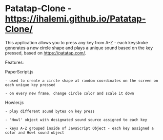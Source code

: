 # Patatap-Clone - https://ihalemi.github.io/Patatap-Clone/

This application allows you to press any key from A-Z - each keystroke generates a new circle shape and plays a unique sound based on the key pressed, based on https://patatap.com/.


Features: 
  
  PaperScript.js
  
    - used to create a circle shape at random coordinates on the screen on each unique key pressed
    
    - on every new frame, change circle color and scale it down 
  
  
  Howler.js 
  
    - play different sound bytes on key press
    
    - 'Howl' object with designated sound source assigned to each key
    
    - keys A-Z grouped inside of JavaScript Object - each key assigned a color and Howl sound object 
    
